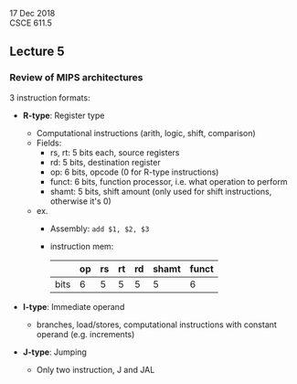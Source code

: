 17 Dec 2018   
CSCE 611.5  

## Lecture 5

### Review of MIPS architectures

3 instruction formats:
* **R-type**: Register type
    * Computational instructions (arith, logic, shift, comparison)
    * Fields:
        * rs, rt: 5 bits each, source registers
        * rd: 5 bits, destination register
        * op: 6 bits, opcode (0 for R-type instructions)
        * funct: 6 bits, function processor, i.e. what operation to perform
        * shamt: 5 bits, shift amount (only used for shift instructions, otherwise it's 0)
    * ex. 
        * Assembly: `add $1, $2, $3`
        * instruction mem:   

           |      | op  | rs  | rt  | rd  | shamt | funct
           | ---- | --- | --- | --- | --- | ----- | -----
           | bits | 6   | 5   | 5   | 5   | 5     | 6

* **I-type**: Immediate operand
    * branches, load/stores, computational instructions with constant operand (e.g. increments)
* **J-type**: Jumping
    * Only two instruction, J and JAL

